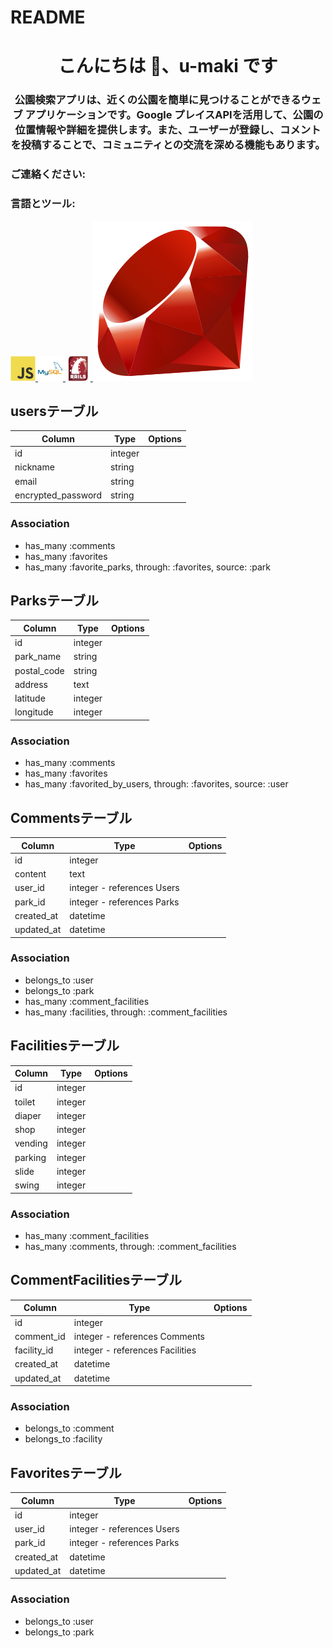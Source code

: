 # README

<h1 align="center">こんにちは 👋、u-maki です</h1>
<h3 align="center">公園検索アプリは、近くの公園を簡単に見つけることができるウェブ アプリケーションです。Google プレイスAPIを活用して、公園の位置情報や詳細を提供します。また、ユーザーが登録し、コメントを投稿することで、コミュニティとの交流を深める機能もあります。</h3>

<h3 align=" left">ご連絡ください:</h3>
<p align="left">
</p>

<h3 align="left">言語とツール:</h3>
<p align="left"> <a href="https://developer.mozilla.org/en-US/docs/Web /JavaScript" target="_blank" rel="noreferrer"> <img src="https://raw.githubusercontent.com/devicons/devicon/master/icons/javascript/javascript-original.svg" alt="javascript" width="40" height="40"/> </a> <a href="https://www.mysql.com/" target="_blank" rel="noreferrer"> <img src="https://raw.githubusercontent.com/devicons/devicon/ master/icons/mysql/mysql-original-wordmark.svg" alt="mysql" width="40" height="40"/> </a> <a href="https://rubyonrails.org" target= "_blank" rel="noreferrer"> <img src="https://raw.githubusercontent.com/devicons/devicon/master/icons/rails/rails-original-wordmark.svg" alt="rails" width=" 40" 高さ="40"/> </a> <a href="https://www.ruby-lang.org/en/" target="_blank" rel="noreferrer"> <img src="https://raw.githubusercontent.com/devicons/devicon/master/icons/ruby/ruby-original.svg" alt="ルビー" 幅="40" 高さ="40"/> </a> </p>

## usersテーブル

| Column             | Type    | Options     |
| ------------------ | ------  | ----------- |
| id                 | integer |
| nickname           | string  |
| email              | string  |
| encrypted_password | string  |

### Association
- has_many :comments
- has_many :favorites
- has_many :favorite_parks, through: :favorites, source: :park

## Parksテーブル
| Column             | Type    | Options     |
| ------------------ | ------  | ----------- |
| id                 | integer |
| park_name          | string  |
| postal_code        | string  |
| address            | text    |
| latitude           | integer |
| longitude          | integer |

### Association
- has_many :comments
- has_many :favorites
- has_many :favorited_by_users, through: :favorites, source: :user  

## Commentsテーブル
| Column             | Type    | Options     |
| ------------------ | ------  | ----------- |
| id                 | integer |
| content            | text    |
| user_id            | integer - references Users |
| park_id            | integer - references Parks |
| created_at         | datetime |
| updated_at         | datetime |

### Association
- belongs_to :user
- belongs_to :park
- has_many :comment_facilities
- has_many :facilities, through: :comment_facilities

## Facilitiesテーブル
| Column             | Type    | Options     |
| ------------------ | ------  | ----------- |
| id                 | integer |
| toilet             | integer |
| diaper             | integer |
| shop               | integer |
| vending            | integer |
| parking            | integer |
| slide              | integer |
| swing              | integer |

### Association
- has_many :comment_facilities
- has_many :comments, through: :comment_facilities

## CommentFacilitiesテーブル
| Column             | Type    | Options     |
| ------------------ | ------  | ----------- |
| id                 |  integer |
| comment_id         | integer - references Comments |
| facility_id        | integer - references Facilities |
| created_at         | datetime |
| updated_at         | datetime |

### Association
- belongs_to :comment
- belongs_to :facility


## Favoritesテーブル
| Column             | Type    | Options     |
| ------------------ | ------  | ----------- |
| id                 | integer |
| user_id            | integer - references Users |
| park_id            | integer - references Parks |
| created_at         | datetime |
| updated_at         | datetime |

### Association
- belongs_to :user
- belongs_to :park

